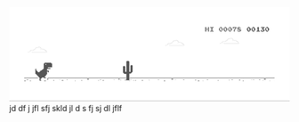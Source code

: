 ![image](https://github.com/sudimuk2017/qwaszx/blob/main/dino.gif)
jd  df  j   jfl   sfj  skld  jl  d  s   fj  sj    dl  jflf

